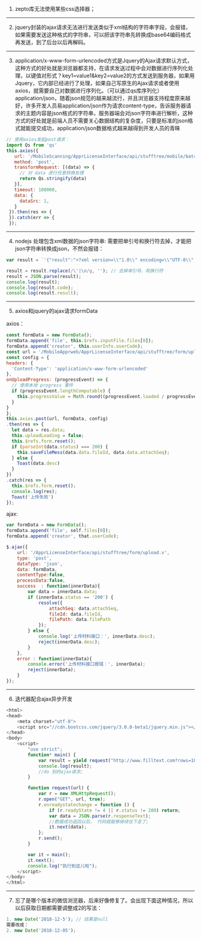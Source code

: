  1. zepto库无法使用某些css选择器；
---

 2. jquery封装的ajax请求无法进行发送类似于xml结构的字符串字段，会报错，如果需要发送这种格式的字符串，可以把该字符串先转换成base64编码格式再发送，到了后台以后再解码。

---
 3. application/x-www-form-urlencoded方式是Jquery的Ajax请求默认方式，这种方式的好处就是浏览器都支持，在请求发送过程中会对数据进行序列化处理，以键值对形式？key1=value1&key2=value2的方式发送到服务器，如果用Jquery，它内部已经进行了处理，如果自己写原生的Ajax请求或者使用axios，就需要自己对数据进行序列化。（可以通过qs库序列化） application/json，随着json规范的越来越流行，并且浏览器支持程度原来越好，许多开发人员易application/json作为请求content-type，告诉服务器请求的主题内容是json格式的字符串，服务器端会对json字符串进行解析，这种方式的好处就是前端人员不需要关心数据结构的复杂度，只要是标准的json格式就能提交成功，application/json数据格式越来越得到开发人员的青睐
 ```js
 // 使用axios发起post请求：
 import Qs from 'qs'
 this.axios({
    url: '/MobileScanning/ApprLicenseInterface/api/stufftree/mobile/batchScan/upload.v',
    method: 'post',
    transformRequest: [(data) => {
      // 对 data 进行任意转换处理
      return Qs.stringify(data)
    }],
    timeout: 100000,
    data: {
      dataSrc: 1,
    }
  }).then(res => {
  }).catch(err => {
  });
 ```
---

4. nodejs 处理包含xml数据的json字符串: 需要把单引号和换行符去掉，才能把json字符串转换成json，不然会报错：
```js
var result = `'{"result":"<?xml version=\\"1.0\\" encoding=\\"UTF-8\\" standalone=\\"yes\\"?>\n<externalInterfaceEntity xmlns:ns2=\\"http://service.wbxt.gzsyjxxh.gov/\\">\n    <code>1</code>\n    <output>\n        <data>\n            <aac001>3502740549</aac001>\n            <aac147>441226199511130914</aac147>\n            <aac003>陈烨君</aac003>\n            <aac004>1</aac004>\n            <aac031>1</aac031>\n            <aab001>80030246</aab001>\n            <aab004>广州明动软件股份有限公司</aab004>\n        </data>\n    </output>\n</externalInterfaceEntity>\n","error":"","code":"200"}'`;

result = result.replace(/\'|\n/g, ''); // 去掉单引号、和换行符
result = JSON.parse(result);
console.log(result);
console.log(result.code);
console.log(result.result);
```

---

5. axios和jquery的ajax请求formData

axios：
```js
const formData = new FormData();
formData.append('file', this.$refs.inputFile.files[0]);
formData.append('creator', this.userInfo.userCode);
const url = '/MobileApprweb/ApprLicenseInterface/api/stufftree/form/upload.v';
const config = {
headers: {
  'Content-Type': 'application/x-www-form-urlencoded'
},
onUploadProgress: (progressEvent) => {
  // 使用本地 progress 事件
  if (progressEvent.lengthComputable) {
    this.progressValue = Math.round((progressEvent.loaded / progressEvent.total) * 100)
  }
}
};
this.axios.post(url, formData, config)
.then(res => {
  let data = res.data;
  this.uploadLoading = false;
  this.$refs.form.reset();
  if (parseInt(data.status) === 200) {
    this.saveFileMess(data.data.fileId, data.data.attachSeq);
  } else {
    Toast(data.desc)
  }
})
.catch(res => {
  this.$refs.form.reset();
  console.log(res);
  Toast('上传失败')
});

```
ajax: 
```js
var formData = new FormData();
formData.append('file', self.files[0]);
formData.append('creator', that.userCode);

$.ajax({
    url: '/ApprLicenseInterface/api/stufftree/form/upload.v',
    type: 'post',
    dataType: 'json',
    data: formData,
    contentType:false,
    processData:false,
    success  : function(innerData){
        var data = innerData.data;
        if (innerData.status == '200') {
            resolve({
                attachSeq: data.attachSeq,
                fileId: data.fileId,
                filePath: data.filePath
            });
        } else {
            console.log('上传材料接口：', innerData.desc);
            reject(innerData.desc);
        }
    },
    error : function(innerData){
        console.error('上传材料接口报错：', innerData);
        reject(innerData);
    }
});
```

---
6. 迭代器配合ajax异步开发
```js
<html>
<head>
    <meta charset="utf-8">
    <script src="//cdn.bootcss.com/jquery/3.0.0-beta1/jquery.min.js"></script>
</head>
<body>
    <script>
        "use strict";
        function* main() {
            var result = yield request("http://www.filltext.com?rows=10&f={firstName}");
            console.log(result);
            //do 别的ajax请求;
        }

        function request(url) {
            var r = new XMLHttpRequest();
            r.open("GET", url, true);
            r.onreadystatechange = function () {
                if (r.readyState != 4 || r.status != 200) return;
                var data = JSON.parse(r.responseText);
                //数据成功返回以后， 代码就能够继续往下走了;
                it.next(data);
            };
            r.send();
        }

        var it = main();
        it.next();
        console.log("执行到这儿啦");
    </script>
</body>
</html>

```
---
7. 忘了是哪个版本的微信浏览器，后来好像修复了。会出现下面这种情况，所以以后获取日期都需要调整成2的写法：
```js
1. new Date('2018-12-5'); // 结果是null
需要改成：
2. new Date('2018-12-05');
```